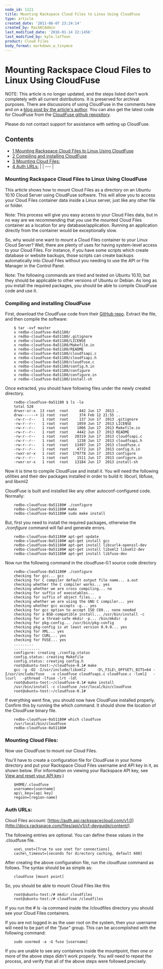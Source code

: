 ```yaml
---
node_id: 1121
title: Mounting Rackspace Cloud Files to Linux Using CloudFuse
type: article
created_date: '2011-06-07 23:24:14'
created_by: RackKCAdmin
last_modified_date: '2016-01-14 22:1456'
last_modified_by: kyle.laffoon
product: Cloud Files
body_format: markdown_w_tinymce
---
```


# Mounting Rackspace Cloud Files to Linux Using CloudFuse

NOTE: This article is no longer updated, and the steps listed don't work completely with all current distributions. It is preserved for archival purposes. There are discussions of using CloudFuse in the comments here and on a [blog post by the article's author](http://sandeepsidhu.wordpress.com/2011/03/07/mounting-cloud-files-using-cloudfuse-into-ubuntu-10-10-v2/). You can also get the latest code for CloudFuse from the [CloudFuse github repository](https://github.com/redbo/cloudfuse).

Please do not contact support for assistance with setting up CloudFuse.

## Contents

-  [1 Mounting Rackspace Cloud Files to Linux Using CloudFuse](https://admin.rackspace.com/knowledge_center/article/mounting-rackspace-cloud-files-to-linux-using-cloudfuse#Mounting_Rackspace_Cloud_Files_to_Linux_Using_CloudFuse)
-  [2 Compiling and installing CloudFuse](https://admin.rackspace.com/knowledge_center/article/mounting-rackspace-cloud-files-to-linux-using-cloudfuse#Compiling_and_installing_CloudFuse)
-  [3 Mounting Cloud Files:](https://admin.rackspace.com/knowledge_center/article/mounting-rackspace-cloud-files-to-linux-using-cloudfuse#Mounting_Cloud_Files:)
-  [4 Auth URLs:](https://admin.rackspace.com/knowledge_center/article/mounting-rackspace-cloud-files-to-linux-using-cloudfuse#Auth_URLs:)
 |
| --- |

### Mounting Rackspace Cloud Files to Linux Using CloudFuse

This article shows how to mount Cloud Files as a directory on an Ubuntu 10.10 Cloud Server using CloudFuse software. This will allow you to access your Cloud Files container data inside a Linux server, just like any other file or folder.

Note: This process will give you easy access to your Cloud Files data, but in no way are we recommending that you use the mounted Cloud Files container as a location for any database/application. Running an application directly from the container would be exceptionally slow.

So, why would one want to mount a Cloud Files container to your Linux Cloud Server? Well, there are plenty of uses for having system-level access to your Cloud Files. For instance, if you have some scripts which create database or website backups, those scripts can create backups automatically into Cloud Files without you needing to use the API or File Manager in the Control Panel.

Note: The following commands are tried and tested on Ubuntu 10.10, but they should be applicable to other versions of Ubuntu or Debian. As long as you install the required packages, you should be able to compile CloudFuse code and use it.

### Compiling and installing CloudFuse

First, download the CloudFuse code from their [GitHub repo](http://github.com/redbo/cloudfuse/tarball/master). Extract the file, and then compile the software:

        $ tar -xvf master
        x redbo-cloudfuse-0a51180/
        x redbo-cloudfuse-0a51180/.gitignore
        x redbo-cloudfuse-0a51180/LICENSE
        x redbo-cloudfuse-0a51180/Makefile.in
        x redbo-cloudfuse-0a51180/README
        x redbo-cloudfuse-0a51180/cloudfsapi.c
        x redbo-cloudfuse-0a51180/cloudfsapi.h
        x redbo-cloudfuse-0a51180/cloudfuse.c
        x redbo-cloudfuse-0a51180/config.h.in
        x redbo-cloudfuse-0a51180/configure
        x redbo-cloudfuse-0a51180/configure.in
        x redbo-cloudfuse-0a51180/install-sh

Once extracted, you should have following files under the newly created directory.

        redbo-cloudfuse-0a51180 $ ls -la
        total 528
        drwxr-xr-x  13 root  root     442 Jun 17  2013 .
        drwx------+ 11 root  root     374 Feb 12 21:55 ..
        -rw-r--r--   1 root  root     137 Jun 17  2013 .gitignore
        -rw-r--r--   1 root  root    1059 Jun 17  2013 LICENSE
        -rw-r--r--   1 root  root    1066 Jun 17  2013 Makefile.in
        -rw-r--r--   1 root  root    4442 Jun 17  2013 README
        -rw-r--r--   1 root  root   20319 Jun 17  2013 cloudfsapi.c
        -rw-r--r--   1 root  root    1238 Jun 17  2013 cloudfsapi.h
        -rw-r--r--   1 root  root   13497 Jun 17  2013 cloudfuse.c
        -rw-r--r--   1 root  root    4772 Jun 17  2013 config.h.in
        -rwxr-xr-x   1 root  root  179778 Jun 17  2013 configure
        -rw-r--r--   1 root  root    1511 Jun 17  2013 configure.in
        -rwxr-xr-x   1 root  root   13184 Jun 17  2013 install-sh

Now it is time to compile CloudFuse and install it. You will need the following utilities and their dev packages installed in order to build it: libcurl, libfuse, and libxml2

CloudFuse is built and installed like any other autoconf-configured code. Normally:

        redbo-cloudfuse-0a51180# ./configure
        redbo-cloudfuse-0a51180# make
        redbo-cloudfuse-0a51180# sudo make install

But, first you need to install the required packages, otherwise the _./configure_ command will fail and generate errors.

        redbo-cloudfuse-0a51180# apt-get update
        redbo-cloudfuse-0a51180# apt-get install gcc
        redbo-cloudfuse-0a51180# apt-get install libcurl4-openssl-dev
        redbo-cloudfuse-0a51180# apt-get install libxml2 libxml2-dev
        redbo-cloudfuse-0a51180# apt-get install libfuse-dev

Now run the following command in the cloudfuse-0.1 source code directory

        redbo-cloudfuse-0a51180# ./configure
        checking for gcc... gcc
        checking for C compiler default output file name... a.out
        checking whether the C compiler works... yes
        checking whether we are cross compiling... no
        checking for suffix of executables...
        checking for suffix of object files... o
        checking whether we are using the GNU C compiler... yes
        checking whether gcc accepts -g... yes
        checking for gcc option to accept ISO C89... none needed
        checking for a BSD-compatible install... /usr/bin/install -c
        checking for a thread-safe mkdir -p... /bin/mkdir -p
        checking for pkg-config... /usr/bin/pkg-config
        checking pkg-config is at least version 0.9.0... yes
        checking for XML... yes
        checking for CURL... yes
        checking for FUSE... yes
        .........
        ............
        configure: creating ./config.status
        config.status: creating Makefile
        config.status: creating config.h
        root@ubuntu-test:~/cloudfuse-0.1# make
        gcc -g -O2 -I/usr/include/libxml2     -D\_FILE\_OFFSET\_BITS=64 -I/usr/include/fuse   -o cloudfuse cloudfsapi.c cloudfuse.c -lxml2   -lcurl   -pthread -lfuse -lrt -ldl
        root@ubuntu-test:~/cloudfuse-0.1# make install
        /usr/bin/install -c cloudfuse /usr/local/bin/cloudfuse
        root@ubuntu-test:~/cloudfuse-0.1#

If everything went fine, you should now have CloudFuse installed properly. Confirm this by running the which command. It should show the location of the CloudFuse binary file.

        redbo-cloudfuse-0a51180# which cloudfuse
        /usr/local/bin/cloudfuse
        redbo-cloudfuse-0a51180#
        
### Mounting Cloud Files:

Now use CloudFuse to mount our Cloud Files.

You'll have to create a configuration file for CloudFuse in your home directory and put your Rackspace Cloud Files username and API key in it, as shown below. (For information on viewing your Rackspace API key, see [View and reset your API key](https://admin.rackspace.com/knowledge_center/article/view-and-reset-your-api-key).)

        $HOME/.cloudfuse
        username=[username]
        api\_key=[api key]
        region=[region-name]

### Auth URLs:

Cloud Files account: [https://auth.api.rackspacecloud.com/v1.0](http://docs.rackspace.com/files/api/v1/cf-devguide/content/)

The following entries are optional. You can define these values in the .cloudfuse file.

        use\_snet=[True to use snet for connections]
        cache\_timeout=[seconds for directory caching, default 600]

After creating the above configuration file, run the cloudfuse command as follows. The syntax should be as simple as:

        cloudfuse [mount point]

So, you should be able to mount Cloud Files like this

        root@ubuntu-test:/# mkdir cloudfiles
        root@ubuntu-test:/# cloudfuse /cloudfiles

If you run the # ls -la command inside the /cloudfiles directory you should see your Cloud Files containers.

If you are not logged in as the user root on the system, then your username will need to be part of the _"fuse"_ group. This can be accomplished with the following command:

        sudo usermod -a -G fuse [username]

If you are unable to see any containers inside the mountpoint, then one or more of the above steps didn't work properly. You will need to repeat the process, and verify that all of the above steps were followed precisely.
